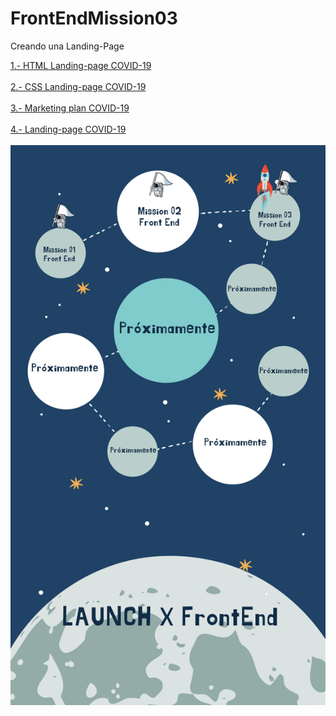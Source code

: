 # FrontEndMission03
Creando una Landing-Page 

<a href="https://github.com/JAbbadGarcia/FrontEndMission03/blob/main/VacunacionPracticaFrontEnd/index.html">1.- HTML Landing-page COVID-19</a>
<br>
<br>
<a href="https://github.com/JAbbadGarcia/FrontEndMission03/blob/main/VacunacionPracticaFrontEnd/css/style.less">2.- CSS Landing-page COVID-19</a>
<br>
<br>
<a href="https://github.com/JAbbadGarcia/FrontEndMission03/blob/main/Marketing%20Plan%20Process%20COVID-19.png">3.- Marketing plan COVID-19</a>
<br>
<br>
<a href="http://www.practicacsslandingpage.n8.myws.ca/">4.- Landing-page COVID-19</a>
<br>
<br>
<img src="https://github.com/JAbbadGarcia/FrontEndMission03/blob/main/LAUNCHXIMG.png" alt="Launch X">
